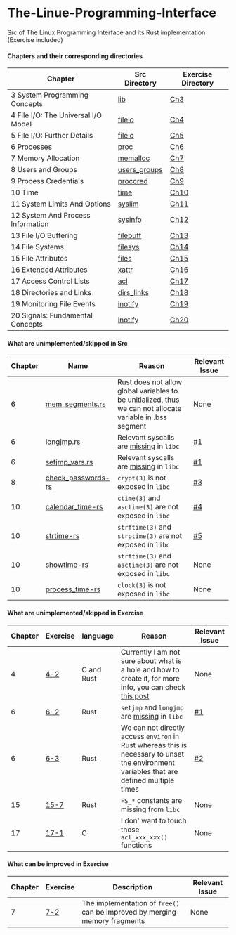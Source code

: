 # The-Linue-Programming-Interface
Src of The Linux Programming Interface and its Rust implementation (Exercise included)

#### Chapters and their corresponding directories
|Chapter|Src Directory|Exercise Directory|
|-------|-------------|------------------|
|3 System Programming Concepts|[lib](https://github.com/SteveLauC/The-Linux-Programming-Interface/tree/main/lib)|[Ch3](https://github.com/SteveLauC/The-Linux-Programming-Interface/tree/main/exercise/Ch3)|
|4 File I/O: The Universal I/O Model|[fileio](https://github.com/SteveLauC/The-Linux-Programming-Interface/tree/main/fileio)|[Ch4](https://github.com/SteveLauC/The-Linux-Programming-Interface/tree/main/exercise/Ch4/)|
|5 File I/O: Further Details|[fileio](https://github.com/SteveLauC/The-Linux-Programming-Interface/tree/main/fileio)|[Ch5](https://github.com/SteveLauC/The-Linux-Programming-Interface/tree/main/exercise/Ch5)|
|6 Processes|[proc](https://github.com/SteveLauC/The-Linux-Programming-Interface/tree/main/proc)|[Ch6](https://github.com/SteveLauC/The-Linux-Programming-Interface/tree/main/exercise/Ch6)|
|7 Memory Allocation|[memalloc](https://github.com/SteveLauC/The-Linux-Programming-Interface/tree/main/memalloc)|[Ch7](https://github.com/SteveLauC/The-Linux-Programming-Interface/tree/main/exercise/Ch7)|
|8 Users and Groups|[users_groups](https://github.com/SteveLauC/The-Linux-Programming-Interface/tree/main/users_groups)|[Ch8](https://github.com/SteveLauC/The-Linux-Programming-Interface/tree/main/exercise/Ch8)|
|9 Process Credentials|[proccred](https://github.com/SteveLauC/The-Linux-Programming-Interface/tree/main/proccred)|[Ch9](https://github.com/SteveLauC/The-Linux-Programming-Interface/tree/main/exercise/Ch9)|
|10 Time|[time](https://github.com/SteveLauC/The-Linux-Programming-Interface/tree/main/time)|[Ch10](https://github.com/SteveLauC/The-Linux-Programming-Interface/tree/main/exercise/Ch10)|
|11 System Limits And Options|[syslim](https://github.com/SteveLauC/The-Linux-Programming-Interface/tree/main/syslim)|[Ch11](https://github.com/SteveLauC/The-Linux-Programming-Interface/tree/main/exercise/Ch11)|
|12 System And Process Information|[sysinfo](https://github.com/SteveLauC/The-Linux-Programming-Interface/tree/main/sysinfo)|[Ch12](https://github.com/SteveLauC/The-Linux-Programming-Interface/tree/main/exercise/Ch12)|
|13 File I/O Buffering|[filebuff](https://github.com/SteveLauC/The-Linux-Programming-Interface/tree/main/filebuff)|[Ch13](https://github.com/SteveLauC/The-Linux-Programming-Interface/tree/main/exercise/Ch13)|
|14 File Systems|[filesys](https://github.com/SteveLauC/The-Linux-Programming-Interface/tree/main/filesys)|[Ch14](https://github.com/SteveLauC/The-Linux-Programming-Interface/tree/main/exercise/Ch14)|
|15 File Attributes|[files](https://github.com/SteveLauC/The-Linux-Programming-Interface/tree/main/files)|[Ch15](https://github.com/SteveLauC/The-Linux-Programming-Interface/tree/main/exercise/Ch15)|
|16 Extended Attributes|[xattr](https://github.com/SteveLauC/The-Linux-Programming-Interface/tree/main/xattr)|[Ch16](https://github.com/SteveLauC/The-Linux-Programming-Interface/tree/main/exercise/Ch16)|
|17 Access Control Lists |[acl](https://github.com/SteveLauC/The-Linux-Programming-Interface/tree/main/acl)|[Ch17](https://github.com/SteveLauC/The-Linux-Programming-Interface/tree/main/exercise/Ch17)|
|18 Directories and Links|[dirs_links](https://github.com/SteveLauC/The-Linux-Programming-Interface/tree/main/dirs_links)|[Ch18](https://github.com/SteveLauC/The-Linux-Programming-Interface/tree/main/exercise/Ch18)|
|19 Monitoring File Events|[inotify](https://github.com/SteveLauC/The-Linux-Programming-Interface/tree/main/inotify)|[Ch19](https://github.com/SteveLauC/The-Linux-Programming-Interface/tree/main/exercise/Ch19)|
|20 Signals: Fundamental Concepts|[inotify](https://github.com/SteveLauC/The-Linux-Programming-Interface/tree/main/signals)|[Ch20](https://github.com/SteveLauC/The-Linux-Programming-Interface/tree/main/exercise/Ch20)|


#### What are unimplemented/skipped in Src
|Chapter| Name| Reason| Relevant Issue|
|-------|-----|-------|---------------|
|6|[mem_segments.rs](https://github.com/SteveLauC/The-Linux-Programming-Interface/blob/main/proc/mem_segments.c)|Rust does not allow global variables to be unitialized, thus we can not allocate variable in .bss segment|None|
|6|[longjmp.rs](https://github.com/SteveLauC/The-Linux-Programming-Interface/blob/main/proc/longjmp.c)|Relevant syscalls are [missing](https://github.com/rust-lang/libc/issues/1208) in `libc`|[#1](https://github.com/SteveLauC/The-Linux-Programming-Interface/issues/1)|
|6|[setjmp_vars.rs](https://github.com/SteveLauC/The-Linux-Programming-Interface/blob/main/proc/setjmp_vars.c)|Relevant syscalls are [missing](https://github.com/rust-lang/libc/issues/1208) in `libc`|[#1](https://github.com/SteveLauC/The-Linux-Programming-Interface/issues/1)|
|8|[check_passwords-rs](https://github.com/SteveLauC/The-Linux-Programming-Interface/tree/main/users_groups/check_password-c)|`crypt(3)` is not exposed in `libc`|[#3](https://github.com/SteveLauC/The-Linux-Programming-Interface/issues/3)|
|10|[calendar_time-rs](https://github.com/SteveLauC/The-Linux-Programming-Interface/tree/main/time/calendar_time.c)| `ctime(3)` and `asctime(3)` are not exposed in `libc`| [#4](https://github.com/SteveLauC/The-Linux-Programming-Interface/issues/4)|
|10|[strtime-rs](https://github.com/SteveLauC/The-Linux-Programming-Interface/tree/main/time/strtime.c)|`strftime(3)` and `strptime(3)` are not exposed in `libc` | [#5](https://github.com/SteveLauC/The-Linux-Programming-Interface/issues/5)|
|10|[showtime-rs](https://github.com/SteveLauC/The-Linux-Programming-Interface/tree/main/time/show_time.c)|`strftime(3)` and `asctime(3)` are not exposed in `libc` | None |
|10|[process_time-rs](https://github.com/SteveLauC/The-Linux-Programming-Interface/tree/main/time/process_time.c)|`clock(3)` is not exposed in `libc` | None |


#### What are unimplemented/skipped in Exercise
|Chapter| Exercise| language|Reason|Relevant Issue|
|-------|---------|---------|------|--------------|
|4|[4-2](https://github.com/SteveLauC/The-Linux-Programming-Interface/blob/main/exercise/Ch4/4-2)|C and Rust|Currently I am not sure about what is a hole and how to create it, for more info, you can check [this post](https://github.com/SteveLauC/blog/issues/1)|None|
|6|[6-2](https://github.com/SteveLauC/The-Linux-Programming-Interface/blob/main/exercise/Ch6/6-2)|Rust|`setjmp` and `longjmp` are [missing](https://github.com/rust-lang/libc/issues/1208) in `libc`|[#1](https://github.com/SteveLauC/The-Linux-Programming-Interface/issues/1)|
|6|[6-3](https://github.com/SteveLauC/The-Linux-Programming-Interface/blob/main/exercise/Ch6/6-3)|Rust|We can [not](https://github.com/rust-lang/libc/issues/2520) directly access `environ` in Rust whereas this is necessary to unset the environment variables that are defined multiple times|[#2](https://github.com/SteveLauC/The-Linux-Programming-Interface/issues/2)|
|15|[15-7](https://github.com/SteveLauC/The-Linux-Programming-Interface/blob/main/exercise/Ch15/15-7)|Rust|`FS_*` constants are missing from `libc`|None|
|17|[17-1](https://github.com/SteveLauC/The-Linux-Programming-Interface/blob/main/exercise/Ch17/17-1)|C|I don' want to touch those `acl_xxx_xxx()` functions|None|

#### What can be improved in Exercise

|Chapter|Exercise|Description|Relevant Issue|
|-------|--------|-----------|--------------|
|7|[7-2](https://github.com/SteveLauC/The-Linux-Programming-Interface/tree/main/exercise/Ch7/7-2)|The implementation of `free()` can be improved by merging memory fragments|None|
